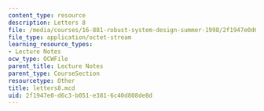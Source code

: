 ```yaml
---
content_type: resource
description: Letters 8
file: /media/courses/16-881-robust-system-design-summer-1998/2f1947e0d6c3b051e3816c40d808de8d_letters8.mcd
file_type: application/octet-stream
learning_resource_types:
- Lecture Notes
ocw_type: OCWFile
parent_title: Lecture Notes
parent_type: CourseSection
resourcetype: Other
title: letters8.mcd
uid: 2f1947e0-d6c3-b051-e381-6c40d808de8d
---
```

